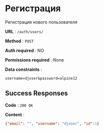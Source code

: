 # Регистрация

Регистрация нового пользователя

**URL** : `/auth/users/`

**Method** : `POST`

**Auth required** : NO

**Permissions required** : None

**Data constraints** : 
```
username=djoser&password=alpine12
```

## Success Responses

**Code** : `200 OK`

**Content** : 

```json
{"email": "", "username": "djoser", "id":1}
```